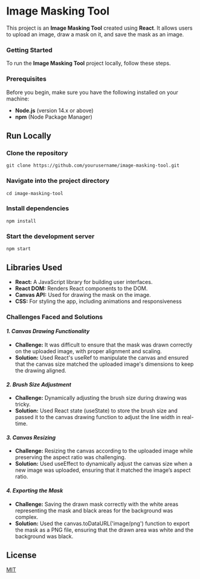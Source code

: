 # Image Masking Tool

This project is an **Image Masking Tool** created using **React**. It allows users to upload an image, draw a mask on it, and save the mask as an image.


### Getting Started

To run the **Image Masking Tool** project locally, follow these steps.

### Prerequisites

Before you begin, make sure you have the following installed on your machine:

- **Node.js** (version 14.x or above)
- **npm** (Node Package Manager)


## Run Locally


### Clone the repository
```
git clone https://github.com/yourusername/image-masking-tool.git
```

### Navigate into the project directory
```
cd image-masking-tool
```

### Install dependencies
```
npm install
```

### Start the development server
```
npm start
```
    
## Libraries Used

- **React:** A JavaScript library for building user interfaces.
- **React DOM:** Renders React components to the DOM.
- **Canvas API:** Used for drawing the mask on the image.
- **CSS:** For styling the app, including animations and responsiveness

### Challenges Faced and Solutions

#### *1. Canvas Drawing Functionality*
- **Challenge:** It was difficult to ensure that the mask was drawn correctly on the uploaded image, with proper alignment and scaling.
- **Solution:** Used React's useRef to manipulate the canvas and ensured that the canvas size matched the uploaded image's dimensions to keep the drawing aligned.

#### *2. Brush Size Adjustment*
- **Challenge:** Dynamically adjusting the brush size during drawing was tricky.
- **Solution:** Used React state (useState) to store the brush size and passed it to the canvas drawing function to adjust the line width in real-time.

#### *3. Canvas Resizing*
- **Challenge:** Resizing the canvas according to the uploaded image while preserving the aspect ratio was challenging.
- **Solution:** Used useEffect to dynamically adjust the canvas size when a new image was uploaded, ensuring that it matched the image’s aspect ratio.

#### *4. Exporting the Mask*
- **Challenge:** Saving the drawn mask correctly with the white areas representing the mask and black areas for the background was complex.
- **Solution:** Used the canvas.toDataURL('image/png') function to export the mask as a PNG file, ensuring that the drawn area was white and the background was black.




## License

[MIT](https://choosealicense.com/licenses/mit/)

